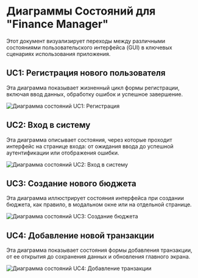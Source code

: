 # Диаграммы Состояний для "Finance Manager"

Этот документ визуализирует переходы между различными состояниями пользовательского интерфейса (GUI) в ключевых сценариях использования приложения.

## UC1: Регистрация нового пользователя

Эта диаграмма показывает жизненный цикл формы регистрации, включая ввод данных, обработку ошибок и успешное завершение.

![Диаграмма состояний UC1: Регистрация](/docs/schema/state1.jpg)

## UC2: Вход в систему

Эта диаграмма описывает состояния, через которые проходит интерфейс на странице входа: от ожидания ввода до успешной аутентификации или отображения ошибки.

![Диаграмма состояний UC2: Вход в систему](/docs/schema/state2.jpg)

## UC3: Создание нового бюджета

Эта диаграмма иллюстрирует состояния интерфейса при создании бюджета, как правило, в модальном окне или на отдельной странице.

![Диаграмма состояний UC3: Создание бюджета](/docs/schema/state3.jpg)

## UC4: Добавление новой транзакции

Эта диаграмма показывает состояния формы добавления транзакции, от ее открытия до сохранения данных и обновления главного экрана.

![Диаграмма состояний UC4: Добавление транзакции](/docs/schema/state4.svg)